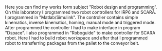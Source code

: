 Here you can find my works form subject "Robot design and programming". On this laboratory I programmed two robot controllers for IRP6 and SCARA.
I programmed in "Matlab/Simulink". The controller contains simple kinematics, inverse kinematics, homing, manual mode and triggered mode.
After programmed the controller I had to make interface in program "Dspace". I also programmed in "Roboguide" to make controller for SCARA robot. 
Here I had to build robot workspace and after that I programmed robot to transferring packages from the pallet to the conveyor belt.